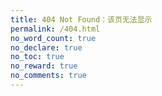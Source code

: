 ```yaml
---
title: 404 Not Found：该页无法显示
permalink: /404.html
no_word_count: true
no_declare: true
no_toc: true
no_reward: true
no_comments: true
---
```


<!DOCTYPE html>
<html>
    <head>
         <meta charset="UTF-8" />
         <title>404</title>                                                                                                                                        
    </head>
    <body>
         <script type="text/javascript" src="//qzonestyle.gtimg.cn/qzone/hybrid/app/404/search_children.js" homePageName="返回首页" homePageUrl="https://sanshui.findn.cn"></script>
	</body>
</html>